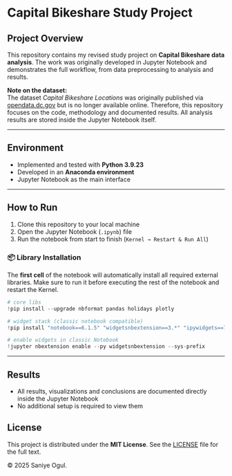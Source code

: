 # Capital Bikeshare Study Project

## Project Overview
This repository contains my revised study project on **Capital Bikeshare data analysis**.
The work was originally developed in Jupyter Notebook and demonstrates the full workflow, from data preprocessing to analysis and results.

**Note on the dataset:**  
The dataset *Capital Bikeshare Locations* was originally published via [opendata.dc.gov](https://opendata.dc.gov/) but is no longer available online.
Therefore, this repository focuses on the code, methodology and documented results.
All analysis results are stored inside the Jupyter Notebook itself.

---

## Environment
- Implemented and tested with **Python 3.9.23**
- Developed in an **Anaconda environment**
- Jupyter Notebook as the main interface

---

## How to Run
1. Clone this repository to your local machine
2. Open the Jupyter Notebook (`.ipynb`) file
3. Run the notebook from start to finish (`Kernel → Restart & Run All`)

### 📦 Library Installation
The **first cell** of the notebook will automatically install all required external libraries.
Make sure to run it before executing the rest of the notebook and restart the Kernel.

```python
# core libs
!pip install --upgrade nbformat pandas holidays plotly

# widget stack (classic notebook compatible)
!pip install "notebook==6.1.5" "widgetsnbextension==3.*" "ipywidgets==7.*" anywidget

# enable widgets in classic Notebook
!jupyter nbextension enable --py widgetsnbextension --sys-prefix
```
---

## Results
- All results, visualizations and conclusions are documented directly inside the Jupyter Notebook
- No additional setup is required to view them


## License

This project is distributed under the **MIT License**.
See the [LICENSE](LICENSE) file for the full text.

© 2025 Saniye Ogul.
